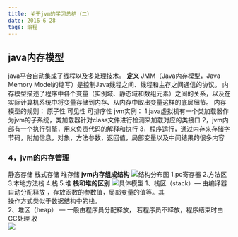 ```yaml
---
title: 关于jvm的学习总结（二）
date: 2016-6-28
tags: 编程
---
```

## java内存模型
java平台自动集成了线程以及多处理技术。
 **定义**
JMM（Java内存模型，Java Memory Model的缩写）是控制Java线程之间、线程和主存之间通信的协议。
内存模型描述了程序中各个变量（实例域、静态域和数组元素）之间的关系，以及在实际计算机系统中将变量存储到内存、从内存中取出变量这样的底层细节。
内存模型的规则：
原子性
可见性
可排序性
jvm实例：
1.java虚拟机有一个类加载器作为jvm的子系统，类加载器针对class文件进行检测来加载对应的类接口
2，jvm内部有一个执行引擎，用来负责代码的解释和执行
3，程序运行，通过内存来存储字节码，附加信息，对象，方法参数，返回值，局部变量以及中间结果的很多内容
<!--more-->
### 4，jvm的内存管理
  静态存储
  栈式存储
  堆存储
**jvm内存组成结构**
![结构分布图](http://o94r16s1l.bkt.clouddn.com/jvm%E5%9B%BE)
1.pc寄存器
2.方法区
3.本地方法栈
4.栈
5.堆
**栈和堆的区别**
![具体模型](http://o94r16s1l.bkt.clouddn.com/%E6%A0%88%E5%A0%86.png)
1、栈区（stack）—   由编译器自动分配释放   ，存放函数的参数值，局部变量的值等。其  
  操作方式类似于数据结构中的栈。  
  2、堆区（heap）   —   一般由程序员分配释放，   若程序员不释放，程序结束时由GC处理
  收   
![](http://o94r16s1l.bkt.clouddn.com/%E6%A0%88%E5%A0%86%E7%9A%84%E5%8C%BA%E5%88%AB)
